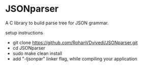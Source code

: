 # JSONparser
A C library to build parse tree for JSON grammar.

setup instructions
 * git clone https://github.com/RohanVDvivedi/JSONparser.git
 * cd JSONparser
 * sudo make clean install
 * add "-ljsonpar" linker flag, while compiling your application